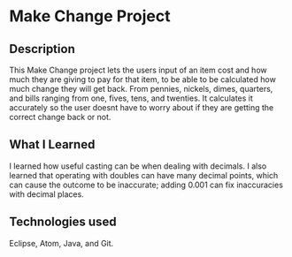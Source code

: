 # Make Change Project


## Description
This Make Change project lets the users input of an item cost and how much they are giving to pay for that item, to be able to be calculated how much change they will get back.
From pennies, nickels, dimes, quarters, and bills ranging from one, fives, tens, and twenties.
It calculates it accurately so the user doesnt have to worry about if they are getting the correct change back or not.


## What I Learned
I learned how useful casting can be when dealing with decimals.
I also learned that operating with doubles can have many decimal points, which can cause the outcome to be inaccurate;
adding 0.001 can fix inaccuracies with decimal places.


## Technologies used
Eclipse, Atom, Java, and Git.
